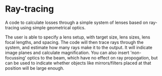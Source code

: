# Ray-tracing
A code to calculate losses through a simple system of lenses based on ray-tracing using simple geometrical optics.

The user is able to specify a lens setup, with target size, lens sizes, lens focal lengths, and spacing. The code will then trace rays through the system, and estimate how many rays make it to the output. It will indicate image planes and calculate magnification. You can also insert 'non-focussing' optics to the beam, which have no effect on ray propogation, but can be used to indicate whether objects like mirrors/filters placed at that position will be large enough.

